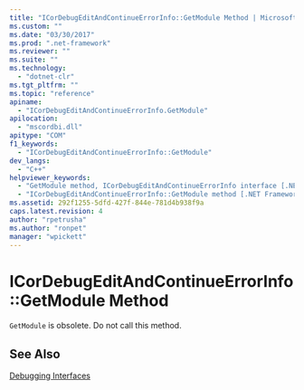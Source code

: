 ```yaml
---
title: "ICorDebugEditAndContinueErrorInfo::GetModule Method | Microsoft Docs"
ms.custom: ""
ms.date: "03/30/2017"
ms.prod: ".net-framework"
ms.reviewer: ""
ms.suite: ""
ms.technology: 
  - "dotnet-clr"
ms.tgt_pltfrm: ""
ms.topic: "reference"
apiname: 
  - "ICorDebugEditAndContinueErrorInfo.GetModule"
apilocation: 
  - "mscordbi.dll"
apitype: "COM"
f1_keywords: 
  - "ICorDebugEditAndContinueErrorInfo::GetModule"
dev_langs: 
  - "C++"
helpviewer_keywords: 
  - "GetModule method, ICorDebugEditAndContinueErrorInfo interface [.NET Framework debugging]"
  - "ICorDebugEditAndContinueErrorInfo::GetModule method [.NET Framework debugging]"
ms.assetid: 292f1255-5dfd-427f-844e-781d4b938f9a
caps.latest.revision: 4
author: "rpetrusha"
ms.author: "ronpet"
manager: "wpickett"
---
```

# ICorDebugEditAndContinueErrorInfo::GetModule Method
`GetModule` is obsolete. Do not call this method.  
  
## See Also  
 [Debugging Interfaces](../../../../docs/framework/unmanaged-api/debugging/debugging-interfaces.md)